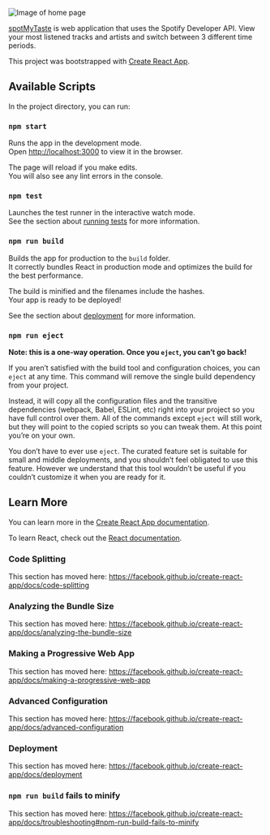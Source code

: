 ![Image of home page](https://lh3.googleusercontent.com/q3csEHevJr7auU7zjjWulF-vlJzo0mVK2Xd9y3H4U-VUQZ_KSAR259nPU8wrcaH8-FNV1HiId3EKnPNqw1ZZwmUuLbSeBuL-L0gVcBlw4awxSvUm1NjoRW6fAy4d0K2cFU7kuFG_Hxv6Gv_57F2x81UcdnKLVmvtPRtXGXedKHU--BTEvGqKNyR6bUMxVIp_v81Xm0josmsEo6QmAfwXe6VkBenJ1uWzi8FLejPJBFKg10_i9nr8DaoQPLHJB9edEmjiCOwzluIkNC66ypd7uDzNiSV47O6WpWZb2a_smB2t53vUynObcCK4xMPdv9Twd8jCGF1XtrDb3Me7mGshtdH89AY0wGDwGO_g7THSN5JiQpy-kInq7XkaIpNl4VTFIDmprmBheReDMNK-RpPPywnmnpPnDCd3aWpLaYJxXWa9Yw0HvERrBL4SAaqfIPjjHFnSHIFpTWC5q7GlAAnlaaBjmLv52-yIfDcAFIQB7r0BHgrvkmPtgiWZsgaUK9mXD0dZyn89xKMuL52wpl3l7Bn-IIwJcBvEOeoIwW2I0ddOtkI3x8c-yLY4DDWXtNXcMLxOv2xLJsmJq8LrrF-kffhthOSv-IgKufp02K1iQCPeNjSZJjhaeg6mJPepoCkl-GcbNURZG7IgFgpoIxbeeWw3ZreUnZi85ILyRyg7HOEGlmNlfmwWPo1iZd2G=s500-no?authuser=0)

[spotMyTaste](https://ggmele1.github.io/spotify-stats/) is web application that uses the Spotify Developer API. View your most listened tracks and artists and switch between 3 different time periods.

This project was bootstrapped with [Create React App](https://github.com/facebook/create-react-app).

## Available Scripts

In the project directory, you can run:

### `npm start`

Runs the app in the development mode.<br />
Open [http://localhost:3000](http://localhost:3000) to view it in the browser.

The page will reload if you make edits.<br />
You will also see any lint errors in the console.

### `npm test`

Launches the test runner in the interactive watch mode.<br />
See the section about [running tests](https://facebook.github.io/create-react-app/docs/running-tests) for more information.

### `npm run build`

Builds the app for production to the `build` folder.<br />
It correctly bundles React in production mode and optimizes the build for the best performance.

The build is minified and the filenames include the hashes.<br />
Your app is ready to be deployed!

See the section about [deployment](https://facebook.github.io/create-react-app/docs/deployment) for more information.

### `npm run eject`

**Note: this is a one-way operation. Once you `eject`, you can’t go back!**

If you aren’t satisfied with the build tool and configuration choices, you can `eject` at any time. This command will remove the single build dependency from your project.

Instead, it will copy all the configuration files and the transitive dependencies (webpack, Babel, ESLint, etc) right into your project so you have full control over them. All of the commands except `eject` will still work, but they will point to the copied scripts so you can tweak them. At this point you’re on your own.

You don’t have to ever use `eject`. The curated feature set is suitable for small and middle deployments, and you shouldn’t feel obligated to use this feature. However we understand that this tool wouldn’t be useful if you couldn’t customize it when you are ready for it.

## Learn More

You can learn more in the [Create React App documentation](https://facebook.github.io/create-react-app/docs/getting-started).

To learn React, check out the [React documentation](https://reactjs.org/).

### Code Splitting

This section has moved here: https://facebook.github.io/create-react-app/docs/code-splitting

### Analyzing the Bundle Size

This section has moved here: https://facebook.github.io/create-react-app/docs/analyzing-the-bundle-size

### Making a Progressive Web App

This section has moved here: https://facebook.github.io/create-react-app/docs/making-a-progressive-web-app

### Advanced Configuration

This section has moved here: https://facebook.github.io/create-react-app/docs/advanced-configuration

### Deployment

This section has moved here: https://facebook.github.io/create-react-app/docs/deployment

### `npm run build` fails to minify

This section has moved here: https://facebook.github.io/create-react-app/docs/troubleshooting#npm-run-build-fails-to-minify
